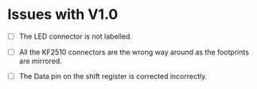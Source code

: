 # Issues with V1.0

- [ ] The LED connector is not labelled.

- [ ] All the KF2510 connectors are the wrong way around as the footprints are
      mirrored.

- [ ] The Data pin on the shift register is corrected incorrectly.
